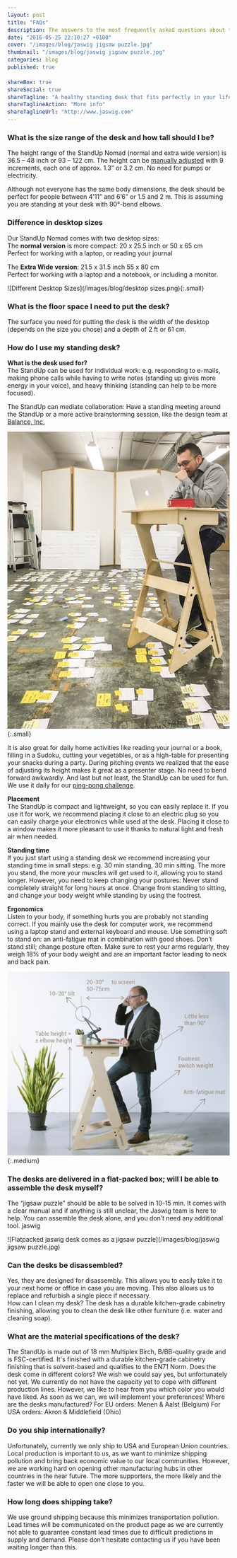 ```yaml
---
layout: post
title: "FAQs"
description: The answers to the most frequently asked questions about the StandUp
date: "2016-05-25 22:10:27 +0100"
cover: "/images/blog/jaswig jigsaw puzzle.jpg"
thumbnail: "/images/blog/jaswig jigsaw puzzle.jpg"
categories: blog
published: true

shareBox: true
shareSocial: true
shareTagline: "A healthy standing desk that fits perfectly in your life"
shareTaglineAction: "More info"
shareTaglineUrl: "http://www.jaswig.com"
---
```


### What is the size range of the desk and how tall should I be?

The height range of the StandUp Nomad (normal and extra wide version) is 36.5 – 48 inch or 93 – 122 cm. The height can be [manually adjusted](https://www.youtube.com/watch?v=ey0lu2gvmB4) with 9 increments, each one of approx. 1.3” or 3.2 cm. No need for pumps or electricity. 
<!--more-->
Although not everyone has the same body dimensions, the desk should be perfect for people between 4’11” and 6’6” or 1.5 and 2 m. This is assuming you are standing at your desk with 90°-bend elbows. 

### Difference in desktop sizes
Our StandUp Nomad comes with two desktop sizes:  
The **normal version** is more compact: 20 x 25.5 inch or 50 x 65 cm  
Perfect for working with a laptop, or reading your journal

The **Extra Wide version**: 21.5 x 31.5 inch 55 x 80 cm  
Perfect for working with a laptop and a notebook, or including a monitor.

![Different Desktop Sizes](/images/blog/desktop sizes.png){:.small}

### What is the floor space I need to put the desk?
The surface you need for putting the desk is the width of the desktop (depends on the size you chose) and a depth of 2 ft or 61 cm. 

### How do I use my standing desk?

**What is the desk used for?**  
The StandUp can be used for individual work: e.g. responding to e-mails, making phone calls while having to write notes (standing up gives more energy in your voice), and heavy thinking (standing can help to be more focused). 

The StandUp can mediate collaboration: Have a standing meeting around the StandUp or a more active brainstorming session, like the design team at [Balance, Inc.](http://www.balanceinc.com)

![Active brainstorming at Balance](/images/blog/balance.jpg){:.small}

It is also great for daily home activities like reading your journal or a book, filling in a Sudoku, cutting your vegetables, or as a high-table for presenting your snacks during a party. 
During pitching events we realized that the ease of adjusting its height makes it great as a presenter stage. No need to bend forward awkwardly. 
And last but not least, the StandUp can be used for fun. We use it daily for our [ping-pong challenge](https://www.youtube.com/watch?v=bNAKY009ljc).

**Placement**  
The StandUp is compact and lightweight, so you can easily replace it.
If you use it for work, we recommend placing it close to an electric plug so you can easily charge your electronics while used at the desk.
Placing it close to a window makes it more pleasant to use it thanks to natural light and fresh air when needed.

**Standing time**  
If you just start using a standing desk we recommend increasing your standing time in small steps: e.g. 30 min standing, 30 min sitting. The more you stand, the more your muscles will get used to it, allowing you to stand longer. However, you need to keep changing your postures: Never stand completely straight for long hours at once. Change from standing to sitting, and change your body weight while standing by using the footrest. 

**Ergonomics**  
Listen to your body, if something hurts you are probably not standing correct. If you mainly use the desk for computer work, we recommend using a laptop stand and external keyboard and mouse. Use something soft to stand on: an anti-fatigue mat in combination with good shoes. Don’t stand still; change posture often. Make sure to rest your arms regularly, they weigh 18% of your body weight and are an important factor leading to neck and back pain.

![How to use a jaswig standing desk correctly](/images/blog/ergonomics.jpg){:.medium}

### The desks are delivered in a flat-packed box; will I be able to assemble the desk myself?
The “jigsaw puzzle” should be able to be solved in 10-15 min. It comes with a clear manual and if anything is still unclear, the Jaswig team is here to help. You can assemble the desk alone, and you don’t need any additional tool. 
jaswig 

![Flatpacked jaswig desk comes as a jigsaw puzzle](/images/blog/jaswig jigsaw puzzle.jpg)

### Can the desks be disassembled?
Yes, they are designed for disassembly. This allows you to easily take it to your next home or office in case you are moving. This also allows us to replace and refurbish a single piece if necessary.  
How can I clean my desk?
The desk has a durable kitchen-grade cabinetry finishing, allowing you to clean the desk like other furniture (i.e. water and cleaning soap). 

### What are the material specifications of the desk?
The StandUp is made out of 18 mm Multiplex Birch, B/BB-quality grade and is FSC-certified. It's finished with a durable kitchen-grade cabinetry finishing that is solvent-based and qualifies to the EN71 Norm.
Does the desk come in different colors?
We wish we could say yes, but unfortunately not yet. We currently do not have the capacity yet to cope with different production lines. However, we like to hear from you which color you would have liked. As soon as we can, we will implement your preferences!
Where are the desks manufactured? 
For EU orders: Menen & Aalst (Belgium)
For USA orders: Akron & Middlefield (Ohio)

### Do you ship internationally?
Unfortunately, currently we only ship to USA and European Union countries. Local production is important to us, as we want to minimize shipping pollution and bring back economic value to our local communities. However, we are working hard on opening other manufacturing hubs in other countries in the near future. The more supporters, the more likely and the faster we will be able to open one close to you.

### How long does shipping take?
We use ground shipping because this minimizes transportation pollution. Lead times will be communicated on the product page as we are currently not able to guarantee constant lead times due to difficult predictions in supply and demand. Please don’t hesitate contacting us if you have been waiting longer than this. 
